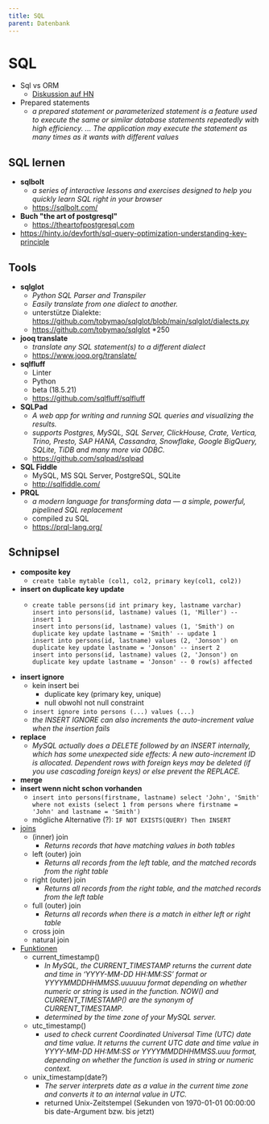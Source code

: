 ```yaml
---
title: SQL
parent: Datenbank
---
```


# SQL
- Sql vs ORM
  - [Diskussion auf HN](https://news.ycombinator.com/item?id=36497613)
- Prepared statements
  - *a prepared statement or parameterized statement is a feature used to execute the same or similar database statements repeatedly with high efficiency. ... The application may execute the statement as many times as it wants with different values*

## SQL lernen
- **sqlbolt**
  - *a series of interactive lessons and exercises designed to help you quickly learn SQL right in your browser*
  - <https://sqlbolt.com/>
- **Buch "the art of postgresql"**
  - <https://theartofpostgresql.com>
- <https://hinty.io/devforth/sql-query-optimization-understanding-key-principle>


## Tools
- **sqlglot**
  - *Python SQL Parser and Transpiler*
  - *Easily translate from one dialect to another.*
  - unterstütze Dialekte: <https://github.com/tobymao/sqlglot/blob/main/sqlglot/dialects.py>
  - <https://github.com/tobymao/sqlglot> *250
- **jooq translate**
  - *translate any SQL statement(s) to a different dialect*
  - <https://www.jooq.org/translate/>
- **sqlfluff**
  - Linter
  - Python
  - beta (18.5.21)
  - <https://github.com/sqlfluff/sqlfluff>
- **SQLPad**
  - *A web app for writing and running SQL queries and visualizing the results.*
  - *supports Postgres, MySQL, SQL Server, ClickHouse, Crate, Vertica, Trino, Presto, SAP HANA, Cassandra, Snowflake, Google BigQuery, SQLite, TiDB and many more via ODBC.*
  - <https://github.com/sqlpad/sqlpad>
- **SQL Fiddle**
  - MySQL, MS SQL Server, PostgreSQL, SQLite
  - <http://sqlfiddle.com/>
- **PRQL**
  - *a modern language for transforming data — a simple, powerful, pipelined SQL replacement*
  - compiled zu SQL
  - <https://prql-lang.org/> 


## Schnipsel
- **composite key**
  - `create table mytable (col1, col2, primary key(col1, col2))`
- **insert on duplicate key update**
  - ```
    create table persons(id int primary key, lastname varchar)
    insert into persons(id, lastname) values (1, 'Miller') -- insert 1
    insert into persons(id, lastname) values (1, 'Smith') on duplicate key update lastname = 'Smith' -- update 1
    insert into persons(id, lastname) values (2, 'Jonson') on duplicate key update lastname = 'Jonson' -- insert 2
    insert into persons(id, lastname) values (2, 'Jonson') on duplicate key update lastname = 'Jonson' -- 0 row(s) affected
    ```
- **insert ignore**
  - kein insert bei
    - duplicate key (primary key, unique)
    - null obwohl not null constraint
  - `insert ignore into persons (...) values (...)`
  - *the INSERT IGNORE can also increments the auto-increment value when the insertion fails*
- **replace**
  - *MySQL actually does a DELETE followed by an INSERT internally, which has some unexpected side effects: A new auto-increment ID is allocated. Dependent rows with foreign keys may be deleted (if you use cascading foreign keys) or else prevent the REPLACE.*
- **merge**
- **insert wenn nicht schon vorhanden**
  - `insert into persons(firstname, lastname) select 'John', 'Smith' where not exists (select 1 from persons where firstname = 'John' and lastname = 'Smith')`
  - mögliche Alternative (?): `IF NOT EXISTS(QUERY) Then INSERT`
- <u>joins</u>
  - (inner) join
    - *Returns records that have matching values in both tables* 
  - left (outer) join
    - *Returns all records from the left table, and the matched records from the right table* 
  - right (outer) join
    - *Returns all records from the right table, and the matched records from the left table* 
  - full (outer) join
    - *Returns all records when there is a match in either left or right table*
  - cross join
  - natural join
- <u>Funktionen</u>
  - current_timestamp()
    - *In MySQL, the CURRENT_TIMESTAMP returns the current date and time in ‘YYYY-MM-DD HH:MM:SS’ format or YYYYMMDDHHMMSS.uuuuuu format depending on whether numeric or string is used in the function. NOW() and CURRENT_TIMESTAMP() are the synonym of CURRENT_TIMESTAMP.*
    - *determined by the time zone of your MySQL server.*
  - utc_timestamp()
    - *used to check current Coordinated Universal Time (UTC) date and time value. It returns the current UTC date and time value in YYYY-MM-DD HH:MM:SS or YYYYMMDDHHMMSS.uuu format, depending on whether the function is used in string or numeric context.* 
  - unix_timestamp(date?)
    - *The server interprets date as a value in the current time zone and converts it to an internal value in UTC.* 
    - returned Unix-Zeitstempel (Sekunden von 1970-01-01 00:00:00 bis date-Argument bzw. bis jetzt) 
